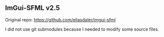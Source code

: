 ## ImGui-SFML v2.5

Original repo: https://github.com/eliasdaler/imgui-sfml

I did not use git submodules because I needed to modify some source files.